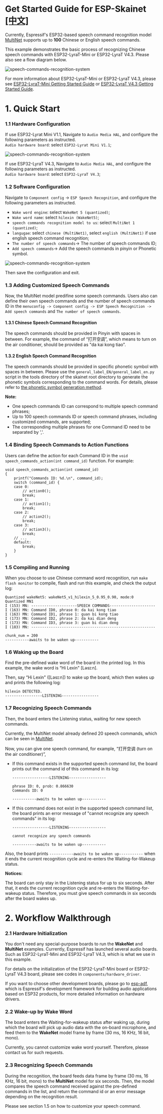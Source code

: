 # Get Started Guide for ESP-Skainet [[中文]](./README_cn.md)

Currently, Espressif's ESP32-based speech command recognition model [MultiNet](https://github.com/espressif/esp-sr/tree/master/speech_command_recognition/README.md) supports up to **100** Chinese or English speech commands. 

This example demonstrates the basic process of recognizing Chinese speech commands with ESP32-LyraT-Mini or ESP32-LyraT V4.3. Please also see a flow diagram below.

![speech-commands-recognition-system](../../img/speechs_commands_workflow.png)  

For more information about ESP32-LyraT-Mini or ESP32-LyraT V4.3, please see [ESP32-LyraT-Mini Getting Started Guide](https://docs.espressif.com/projects/esp-adf/en/latest/get-started/get-started-esp32-lyrat-mini.html) or [ESP32-LyraT V4.3 Getting Started Guide](https://docs.espressif.com/projects/esp-adf/en/latest/get-started/get-started-esp32-lyrat.html).
 
# 1. Quick Start

### 1.1 Hardware Configuration

  If use ESP32-Lyrat Mini V1.1, Navigate to `Audio Media HAL`, and configure the following parameters as instructed.  
  `Audio hardware board`: select `ESP32-Lyrat Mini V1.1`;  

  ![speech-commands-recognition-system](../../img/specch_commands_config1.png)  

  If use ESP32-LyraT V4.3, Navigate to `Audio Media HAL`, and configure the following parameters as instructed.  
  `Audio hardware board`: select `ESP32-LyraT V4.3`;    

### 1.2 Software Configuration

   Navigate to `Component config` -> `ESP Speech Recognition`, and configure the following parameters as instructed.
  - `Wake word engine`: select `WakeNet 5 (quantized)`;
  - `Wake word name`: select `hilexin (WakeNet5)`;
  - `speech commands recognition model to us`: select `MultiNet 1 (quantized)`;
  - `langugae`: select `chinese (MultiNet1)`, select `english (MultiNet1)` if use english speech command recognition;
  - `The number of speech commands`-> The number of speech commands ID;
  - `Add speech commands`-> Add the speech commands in pinyin or Phonetic symbol.

  ![speech-commands-recognition-system](../../img/specch_commands_config2.png)  

Then save the configuration and exit.

### 1.3 Adding Customized Speech Commands

Now, the MultiNet model predifine some speech commands. Users also can define their own speech commands and the number of speech commands ID in the `menuconfig -> Component config -> ESP Speech Recognition -> Add speech commands` and `The number of speech commands`. 

#### 1.3.1 Chinese Speech Command Recognition

The speech commands should be provided in Pinyin with spaces in between. For example, the command of “打开空调”, which means to turn on the air conditioner, should be provided as "da kai kong tiao".

#### 1.3.2 English Speech Command Recognition

The speech commands should be provided in specific phonetic symbol with spaces in between. Please use the `general_label_EN/general_label_en.py` script in the tools directory of the skainet root directory to generate the phonetic symbols corresponding to the command words. For details, please refer to [the phonetic symbol generation method](../../tools/general_label_EN/README.md). 

**Note:**
- One speech commands ID can correspond to multiple speech command phrases;
- Up to 100 speech commands ID or speech command phrases, including customized commands, are supported;
- The corresponding multiple phrases for one Command ID need to be separated by ','.

### 1.4 Binding Speech Commands to Action Functions

Users can define the action for each Command ID in the `void speech_commands_action(int command_id)` function. For example:

```
void speech_commands_action(int command_id)
{
    printf("Commands ID: %d.\n", command_id);
    switch (command_id) {
    case 0:
        // action0();
        break;
    case 1:
        // action1();
        break;
    case 2:
        // action2();
        break;
    case 3:
        // action3();
        break;
    // ...
    default:
        break;
    }
}
```

### 1.5 Compiling and Running

When you choose to use Chinese command word recognition, run `make flash monitor` to compile, flash and run this example, and check the output log:

```
Quantized wakeNet5: wakeNet5_v1_hilexin_5_0.95_0.90, mode:0
Quantized MN1
I (153) MN: ---------------------SPEECH COMMANDS---------------------
I (163) MN: Command ID0, phrase 0: da kai kong tiao
I (163) MN: Command ID1, phrase 1: guan bi kong tiao
I (173) MN: Command ID2, phrase 2: da kai dian deng
I (173) MN: Command ID3, phrase 3: guan bi dian deng
I (183) MN: ---------------------------------------------------------

chunk_num = 200
-----------awaits to be waken up-----------
```

### 1.6 Waking up the Board

Find the pre-defined wake word of the board in the printed log. In this example, the wake word is “Hi Lexin" [Ləsɪ:n]. 

Then, say “Hi Lexin" ([Ləsɪ:n]) to wake up the board, which then wakes up and prints the following log:

```
hilexin DETECTED.
-----------------LISTENING-----------------
```

### 1.7 Recognizing Speech Commands

Then, the board enters the Listening status, waiting for new speech commands.

Currently, the MultiNet model already defined 20 speech commands, which can be seen in [MultiNet](https://github.com/espressif/esp-sr/tree/master/speech_command_recognition/README.md). 

Now, you can give one speech command, for example, “打开空调 (turn on the air conditioner)”,

* If this command exists in the supported speech command list, the board prints out the command id of this command in its log: 

	```
	-----------------LISTENING-----------------
    
    phrase ID: 0, prob: 0.866630
    Commands ID: 0
    
    -----------awaits to be waken up-----------

	```
* If this command does not exist in the supported speech command list, the board prints an error message of "cannot recognize any speech commands" in its log: 


	```
	-----------------LISTENING-----------------
    
	cannot recognize any speech commands
    
	-----------awaits to be waken up-----------

	```

Also, the board prints `-----------awaits to be waken up-----------` when it ends the current recognition cycle and re-enters the Waiting-for-Wakeup status.

**Notices:** 
 
The board can only stay in the Listening status for up to six seconds. After that, it ends the current recognition cycle and re-enters the Waiting-for-wakeup status. Therefore, you must give speech commands in six seconds after the board wakes up.

# 2. Workflow Walkthrough
### 2.1 Hardware Initialization

You don't need any special-purpose boards to run the **WakeNet** and **MultiNet** examples. Currently, Espressif has launched several audio boards. Such as ESP32-LyraT-Mini and ESP32-LyraT V4.3, which is what we use in this example.

For details on the initialization of the ESP32-LyraT-Mini board or ESP32-LyraT V4.3 board, please see codes in `components/hardware_driver`.
 
If you want to choose other development boards, please go to [esp-adf](https://github.com/espressif/esp-adf), which is Espressif's development framework for building audio applications based on ESP32 products, for more detailed information on hardware drivers.

### 2.2 Wake-up by Wake Word

The board enters the Waiting-for-wakeup status after waking up, during which the board will pick up audio data with the on-board microphone, and feed them to the **WakeNet** model frame by frame (30 ms, 16 KHz, 16 bit, mono).

Currently, you cannot customize wake word yourself. Therefore, please contact us for such requests.

### 2.3 Recognizing Speech Commands

During the recognition, the board feeds data frame by frame (30 ms, 16 KHz, 16 bit, mono) to the **MultiNet** model for six seconds. Then, the model compares the speech command received against the pre-defined commands in the list, and return the command id or an error message depending on the recognition result.  

Please see section 1.5 on how to customize your speech command.
